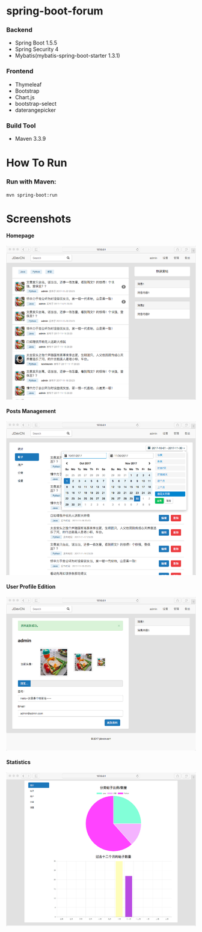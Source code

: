 # spring-boot-forum 

### Backend
- Spring Boot 1.5.5
- Spring Security 4
- Mybatis(mybatis-spring-boot-starter 1.3.1)

### Frontend
- Thymeleaf
- Bootstrap
- Chart.js
- bootstrap-select
- daterangepicker

### Build Tool
- Maven 3.3.9

# How To Run
### Run with Maven:
```
mvn spring-boot:run
```

# Screenshots
#### Homepage
![](screenshots/homepage.png)

#### Posts Management
![](screenshots/posts-manage.png)

#### User Profile Edition
![](screenshots/profile-edit.png)

#### Statistics
![](screenshots/stats.png)